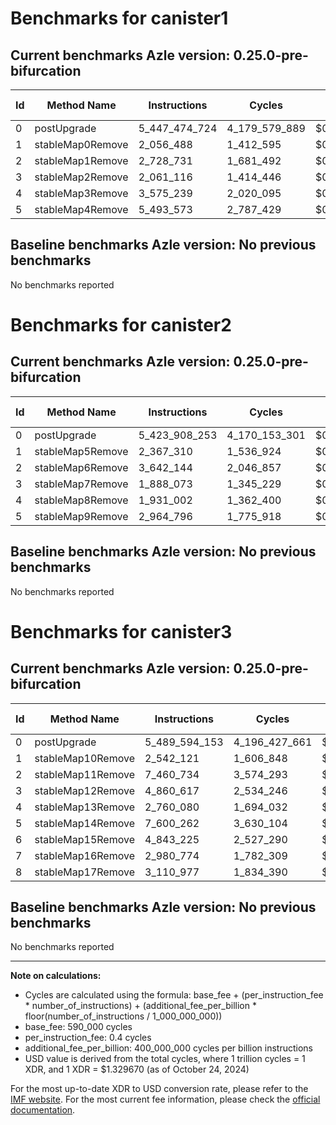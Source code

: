 # Benchmarks for canister1

## Current benchmarks Azle version: 0.25.0-pre-bifurcation

| Id  | Method Name      | Instructions  | Cycles        | USD           | USD/Million Calls |
| --- | ---------------- | ------------- | ------------- | ------------- | ----------------- |
| 0   | postUpgrade      | 5_447_474_724 | 4_179_579_889 | $0.0055574620 | $5_557.46         |
| 1   | stableMap0Remove | 2_056_488     | 1_412_595     | $0.0000018783 | $1.87             |
| 2   | stableMap1Remove | 2_728_731     | 1_681_492     | $0.0000022358 | $2.23             |
| 3   | stableMap2Remove | 2_061_116     | 1_414_446     | $0.0000018807 | $1.88             |
| 4   | stableMap3Remove | 3_575_239     | 2_020_095     | $0.0000026861 | $2.68             |
| 5   | stableMap4Remove | 5_493_573     | 2_787_429     | $0.0000037064 | $3.70             |

## Baseline benchmarks Azle version: No previous benchmarks

No benchmarks reported

# Benchmarks for canister2

## Current benchmarks Azle version: 0.25.0-pre-bifurcation

| Id  | Method Name      | Instructions  | Cycles        | USD           | USD/Million Calls |
| --- | ---------------- | ------------- | ------------- | ------------- | ----------------- |
| 0   | postUpgrade      | 5_423_908_253 | 4_170_153_301 | $0.0055449277 | $5_544.92         |
| 1   | stableMap5Remove | 2_367_310     | 1_536_924     | $0.0000020436 | $2.04             |
| 2   | stableMap6Remove | 3_642_144     | 2_046_857     | $0.0000027216 | $2.72             |
| 3   | stableMap7Remove | 1_888_073     | 1_345_229     | $0.0000017887 | $1.78             |
| 4   | stableMap8Remove | 1_931_002     | 1_362_400     | $0.0000018115 | $1.81             |
| 5   | stableMap9Remove | 2_964_796     | 1_775_918     | $0.0000023614 | $2.36             |

## Baseline benchmarks Azle version: No previous benchmarks

No benchmarks reported

# Benchmarks for canister3

## Current benchmarks Azle version: 0.25.0-pre-bifurcation

| Id  | Method Name       | Instructions  | Cycles        | USD           | USD/Million Calls |
| --- | ----------------- | ------------- | ------------- | ------------- | ----------------- |
| 0   | postUpgrade       | 5_489_594_153 | 4_196_427_661 | $0.0055798640 | $5_579.86         |
| 1   | stableMap10Remove | 2_542_121     | 1_606_848     | $0.0000021366 | $2.13             |
| 2   | stableMap11Remove | 7_460_734     | 3_574_293     | $0.0000047526 | $4.75             |
| 3   | stableMap12Remove | 4_860_617     | 2_534_246     | $0.0000033697 | $3.36             |
| 4   | stableMap13Remove | 2_760_080     | 1_694_032     | $0.0000022525 | $2.25             |
| 5   | stableMap14Remove | 7_600_262     | 3_630_104     | $0.0000048268 | $4.82             |
| 6   | stableMap15Remove | 4_843_225     | 2_527_290     | $0.0000033605 | $3.36             |
| 7   | stableMap16Remove | 2_980_774     | 1_782_309     | $0.0000023699 | $2.36             |
| 8   | stableMap17Remove | 3_110_977     | 1_834_390     | $0.0000024391 | $2.43             |

## Baseline benchmarks Azle version: No previous benchmarks

No benchmarks reported

---

**Note on calculations:**

-   Cycles are calculated using the formula: base_fee + (per_instruction_fee \* number_of_instructions) + (additional_fee_per_billion \* floor(number_of_instructions / 1_000_000_000))
-   base_fee: 590_000 cycles
-   per_instruction_fee: 0.4 cycles
-   additional_fee_per_billion: 400_000_000 cycles per billion instructions
-   USD value is derived from the total cycles, where 1 trillion cycles = 1 XDR, and 1 XDR = $1.329670 (as of October 24, 2024)

For the most up-to-date XDR to USD conversion rate, please refer to the [IMF website](https://www.imf.org/external/np/fin/data/rms_sdrv.aspx).
For the most current fee information, please check the [official documentation](https://internetcomputer.org/docs/current/developer-docs/gas-cost#execution).
